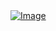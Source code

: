 <a href="https://matheuspetrachin.github.io/About-Me/" target="_blank">
  <img src="https://s3.amazonaws.com/startupcollective-com/wp-content/uploads/programming-675x320.jpg" alt="Image">
</a>

<!--
**MatheusPetrachin/MatheusPetrachin** is a ✨ _special_ ✨ repository because its `README.md` (this file) appears on your GitHub profile.

Here are some ideas to get you started:

- 🔭 I’m currently working on ...
- 🌱 I’m currently learning ...
- 👯 I’m looking to collaborate on ...
- 🤔 I’m looking for help with ...
- 💬 Ask me about ...
- 📫 How to reach me: ...
- 😄 Pronouns: ...
- ⚡ Fun fact: ...
-->
